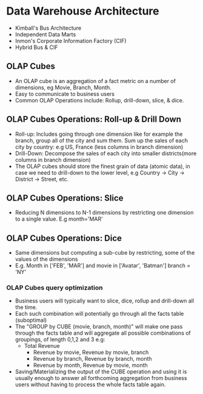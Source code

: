 # Data Warehouse Architecture
-   Kimball's Bus Architecture
-   Independent Data Marts
-   Inmon's Corporate Information Factory (CIF)
-   Hybrid Bus & CIF
 
 ## OLAP Cubes
 -  An OLAP cube is an aggregation of a fact metric on a number of dimensions, eg Movie, Branch, Month.
 -  Easy to communicate to business users
 -  Common OLAP Operations include: Rollup, drill-down, slice, & dice.

 ## OLAP Cubes Operations: Roll-up & Drill Down
 -  Roll-up: Includes going through one dimension like for example the branch, group all of the city and sum them. Sum up the sales of each city by country: e.g US, France (less columns in branch dimension)
 -  Drill-Down: Decompose the sales of each city into smaller districts(more columns in branch dimension)
 -  The OLAP cubes should store the finest grain of data (atomic data), in case we need to drill-down to the lower level, e.g Country -> City -> District -> Street, etc.

## OLAP Cubes Operations: Slice
-   Reducing N dimensions to N-1 dimensions by restricting one dimension to a single value. E.g month='MAR'

## OLAP Cubes Operations: Dice
-   Same dimensions but computing a sub-cube by restricting, some of the values of the dimensions
-   E.g. Month in ['FEB', 'MAR'] and movie in ['Avatar', 'Batman'] branch = 'NY'

### OLAP Cubes query optimization
-   Business users will typically want to slice, dice, rollup and drill-down all the time.
-   Each such combination will potentially go through all the facts table (suboptimal)
-   The "GROUP by CUBE (movie, branch, month)" will make one pass through the facts table and will aggregate all possible combinations of groupings, of length 0,1,2 and 3 e.g:
    -   Total Revenue
        - Revenue by movie, Revenue by movie, branch 
        - Revenue by branch, Revenue by branch, month
        - Revenue by month, Revenue by movie, month
-   Saving/Materializing the output of the CUBE operation and using it is usually enough to answer all forthcoming aggregation from business users without having to process the whole facts table again.